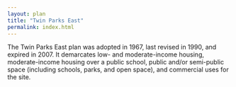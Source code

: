 ```yaml
---
layout: plan
title: "Twin Parks East"
permalink: index.html
---
```


The Twin Parks East plan was adopted in 1967, last revised in 1990, and expired in 2007. It demarcates low- and moderate-income housing, moderate-income housing over a public school, public and/or semi-public space (including schools, parks, and open space), and commercial uses for the site.